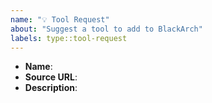 ```yaml
---
name: "💡 Tool Request"
about: "Suggest a tool to add to BlackArch"
labels: type::tool-request
---
```

<!-- ⚠️
DO NOT OPEN A REQUEST IF:

- It is a simple wrapper for another tool, for example, a wrapper for Nmap that merely calls the program with pre-configured keys.
- The tool is very outdated or no longer supported by its developers, which often creates dependency problems for other projects.
- The tool has a broken build, relies on complex variables, or is highly dependent on a specific GNU/Linux distribution that is not Arch Linux.
- The tool is based on Python 2, and Python 2 support has ended, leading to issues with its dependencies.
- The tool duplicates the functionality of existing tools and can be entirely replaced by a more popular and supported product.
- Utilities related to anonymization or various scripts for launching free VPNs are not necessary since we provide [torctl](https://github.com/BlackArch/torctl).
- Any tools related to illegal or unethical activities, such as brute-forcing Facebook accounts or conducting Denial of Service (DOS) attacks, will not be added.
-->

- **Name**:
- **Source URL**:
- **Description**:

<!--
Please consider making a Pull Request (PR). Here are some helpful resources:

- AL PKGBUILD guide: https://wiki.archlinux.org/index.php/PKGBUILD
- BA PKGBUILD templates: https://github.com/BlackArch/blackarch-pkgbuilds
-->
